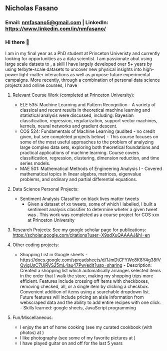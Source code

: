 ## Nicholas Fasano
### Email: nmfasano5@gmail.com | LinkedIn: https://www.linkedin.com/in/nmfasano/

### Hi there 👋

I am in my final year as a PhD student at Princeton Univeristy and currently looking for opportunities as a data scientist. I am passionate abut using large scale datsets to , a skill I have largely developed over 5+ years by using terbyte-scale datasets to uncover new physical insights into high-power light-matter interactions as well as propose future experimental campaigns. More recently, through a combination of personal data science projects and online courses, I have 


1) Relevant Course Work (completed at Princeton University):
    - ELE 535: Machine Learning and Pattern Recognition - A variety of classical and recent results in theoretical machine learning and statistical analysis were discussed, including: Bayesian classification, regression, regularization, support vector machines, kernels, neural networks and gradient descent.
    - COS 524: Fundamentals of Machine Learning (audited - no credit given, but see completed projects below) - This course focuses on some of the most useful approaches to the problem of analyzing large complex data sets, exploring both theoretical foundations and practical applications of machine learning. Course covers classification, regression, clustering, dimension reduction, and time series models.
    - MAE 501: Mathematical Methods of Engineering Analysis I - Covered mathematical topics in linear algebra, matrices, eigenvalue problems, and ordinary and partial differential equations.


3) Data Science Personal Projects:
    - Sentiment Analysis Classifier on black lives matter tweets
        - Given a dataset of xx tweets, some of which I labelled, I built a sentiment analysis classifier to determine wheter a given tweet was . This work was completed as a course project for COS xxx at Princeton University

2) Research Projects:
See my google scholar page for publications: https://scholar.google.com/citations?user=X9sdXuQAAAAJ&hl=en

3) Other coding projects:
    - Shopping List in Google sheets - https://docs.google.com/spreadsheets/d/1JmDtCFYWc8K8Y4g38fVQvjgUsC7UjRVS25mL4au47Pw/edit?usp=sharing
          - Description: Created a shopping list which automatically arranges selected items in the order that I walk the store, making my shopping trips more efficient. Features include crossing off items with checkboxes, removing checked, all, or a single item by clicking a checkbox. Convenient addition of items using a searchable dropdown list. Future features will include pricing an aisle information from webscraped data and the ability to add entire recipes with one click.
          - Skills learned: google sheets, JavaScript programming 

4) Fun/Miscellaneous:
    - I enjoy the art of home cooking (see my curated cookbook (with photos) at )
    - I like photography (see some of my favorite pictures at ) 
    - I have played guitar on and off for the last 5 years




<!--
**nfasano/nfasano** is a ✨ _special_ ✨ repository because its `README.md` (this file) appears on your GitHub profile.

Here are some ideas to get you started:

- 🔭 I’m currently working on ...
- 🌱 I’m currently learning ...
- 👯 I’m looking to collaborate on ...
- 🤔 I’m looking for help with ...
- 💬 Ask me about ...
- 
- 😄 Pronouns: ...
- ⚡ Fun fact: ...
-->
